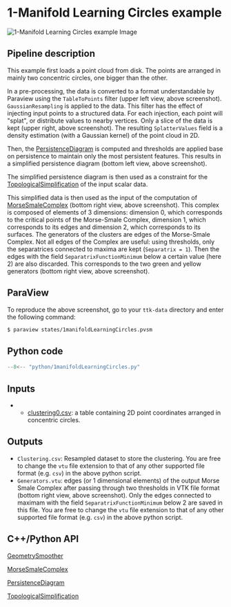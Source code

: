 # 1-Manifold Learning Circles example

![1-Manifold Learning Circles  example Image](https://topology-tool-kit.github.io/img/gallery/1manifoldLearningCircles.jpeg)

## Pipeline description


This example first loads a point cloud from disk. The points are arranged in mainly two concentric circles, one bigger than the other.

In a pre-processing, the data is converted to a format understandable by Paraview using the `TableToPoints` filter (upper left view, above screenshot). `GaussianResampling` is applied to the data. This filter has the effect of injecting input points to a structured data. For each injection, each point will "splat", or distribute values to nearby vertices. Only a slice of the data is kept (upper right, above screenshot). The resulting `SplatterValues` field is a density estimation (with a Gaussian kernel) of the point cloud in 2D.

Then, the [PersistenceDiagram](https://topology-tool-kit.github.io/doc/html/classttkPersistenceDiagram.html) is computed and thresholds are applied base on persistence to maintain only the most persistent features. This results in a simplified persistence diagram (bottom left view, above screenshot).

The simplified persistence diagram is then used as a constraint for the [TopologicalSimplification](https://topology-tool-kit.github.io/doc/html/classttkTopologicalSimplification.html) of the input scalar data.

This simplified data is then used as the input of the computation of [MorseSmaleComplex](https://topology-tool-kit.github.io/doc/html/classttk_1_1MorseSmaleComplex.html) (bottom right view, above screenshot). This complex is composed of elements of 3 dimensions: dimension 0, which corresponds to the critical points of the Morse-Smale Complex, dimension 1, which corresponds to its edges and dimension 2, which corresponds to its surfaces. The generators of the clusters are edges of the Morse-Smale Complex. Not all edges of the Complex are useful: using thresholds, only the separatrices connected to maxima are kept (`Separatrix = 1`). Then the edges with the field `SeparatrixFunctionMinimum` below a certain value (here 2) are also discarded. This corresponds to the two green and yellow generators (bottom right view, above screenshot).

## ParaView
To reproduce the above screenshot, go to your `ttk-data`  directory and enter the following command:
``` bash
$ paraview states/1manifoldLearningCircles.pvsm
```

## Python code

``` python  linenums="1"
--8<-- "python/1manifoldLearningCircles.py"
```

## Inputs
- - [clustering0.csv](https://github.com/topology-tool-kit/ttk-data/raw/dev/clustering0.csv): a table containing 2D point coordinates arranged in concentric circles.

## Outputs
- `Clustering.csv`: Resampled dataset to store the clustering. You are free to change the `vtu` file extension to that of any other supported file format (e.g. `csv`) in the above python script.
- `Generators.vtu`: edges (or 1 dimensional elements) of the output Morse Smale Complex after passing through two thresholds in VTK file format (bottom right view, above screenshot). Only the edges connected to maximam with the field `SeparatrixFunctionMinimum` below 2 are saved in this file. You are free to change the `vtu` file extension to that of any other supported file format (e.g. `csv`) in the above python script. 

## C++/Python API

[GeometrySmoother](https://topology-tool-kit.github.io/doc/html/classttkGeometrySmoother.html)

[MorseSmaleComplex](https://topology-tool-kit.github.io/doc/html/classttk_1_1MorseSmaleComplex.html)

[PersistenceDiagram](https://topology-tool-kit.github.io/doc/html/classttkPersistenceDiagram.html)

[TopologicalSimplification](https://topology-tool-kit.github.io/doc/html/classttkTopologicalSimplification.html)